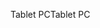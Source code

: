 <span data-ttu-id="a6fee-101">Tablet PC</span><span class="sxs-lookup"><span data-stu-id="a6fee-101">Tablet PC</span></span>